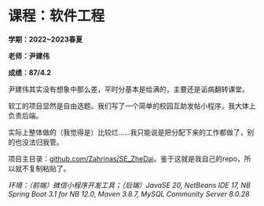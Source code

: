 # 课程：软件工程

**学期：2022~2023春夏**

**老师：尹建伟**

**成绩：87/4.2**

尹建伟其实没有想象中那么差，平时分基本是给满的，主要还是诟病翻转课堂。

软工的项目显然是自由选题。我们写了一个简单的校园互助发帖小程序，我大体上负责后端。

实际上整体做的（我觉得是）比较烂……我只能说是把分配下来的工作都做了，别的也没法归我管。

项目主目录：[github.com/Zahrinas/SE_ZheDai](https://github.com/Zahrinas/SE_ZheDai)。鉴于这就是我自己的repo，所以就不复制粘贴了。

*环境：（前端）微信小程序开发工具；（后端）JavaSE 20, NetBeans IDE 17, NB Spring Boot 3.1 for NB 12.0, Maven 3.8.7, MySQL Community Server 8.0.28*
